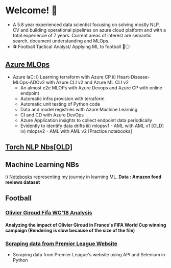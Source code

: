 # Welcome! 👋

<!--
**sanjeevr5/sanjeevr5** is a ✨ _special_ ✨ repository because its `README.md` (this file) appears on your GitHub profile.
My 💪 work can be seen here: 

Here are some ideas to get you started:

- 🌱 I’m currently learning Data Science On AWS
- 👯 I’m looking to collaborate on ...
- 🤔 I’m looking for help with ...
- 💬 Ask me about ...
- 📫 How to reach me: ...
- 😄 Pronouns: ...
- ⚡ Fun fact: ...
-->

- A 5.8 year experienced data scientist focusing on solving mostly NLP, CV and building operational pipelines on azure cloud platform and with a
total experience of 7 years. Current areas of interest are semantic search, document understanding and MLOps.
- ⚽️ Football Tactical Analyst/ Applying ML to football 🔴⚪️

## <a href = 'https://github.com/sanjeevr5/Azure-Machine-Learning'>Azure MLOps </a>
- Azure IaC:
  i) Learning terraform with Azure CP
  ii) Heart-Disease-MLOps-ADOv2 with Azure CLI v2 and Azure ML CLI v2
    * An almost e2e MLOPs with Azure Devops and Azure CP with online endpoint
    * Automatic infra provision with terraform
    * Automatic unit testing of Python code
    * Data and model registries with Azure Machine Learning
    * CI and CD with Azure DevOps
    * Azure Application insights to collect endpoint data periodically
    * Evidently to identify data drifts
  iii) mlopsv1 - AML with AML v1 [OLD]
  iv) mlopsv2 - AML with AML v2 [Practice notebooks]


## <a href = 'https://github.com/sanjeevr5/NLP'> Torch NLP Nbs[OLD]</a>
## Machine Learning NBs
i) <a href = 'https://github.com/sanjeevr5/Learning_Assignments'> Notebooks</a> representing my journey in learning ML. 
**Data : Amazon food reviews dataset**

## Football

### <a href = 'https://colab.research.google.com/drive/1qLRlN8P1b883tqAM_NTb_6ZGwkXRqVVs?usp=sharing'>Olivier Giroud Fifa WC'18 Analysis</a>
#### Analyzing the impact of Olivier Giroud in France's FIFA World Cup winning campaign (Rendering is slow because of the size of the file)
### <a href = 'https://github.com/sanjeevr5/Prem_League_Dashboard/blob/master/Scraping_Premier_League_Data.ipynb'> Scraping data from Premier League Website </a>
- Scraping data from Premier League's website using API and Selenium in Python
